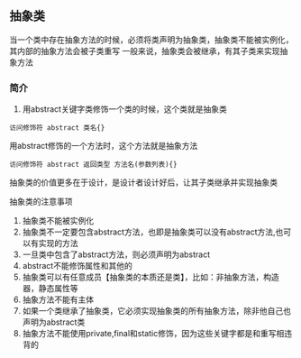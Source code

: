 ## 抽象类
当一个类中存在抽象方法的时候，必须将类声明为抽象类，抽象类不能被实例化，其内部的抽象方法会被子类重写
一般来说，抽象类会被继承，有其子类来实现抽象方法


### 简介
1. 用abstract关键字类修饰一个类的时候，这个类就是抽象类
```
访问修饰符 abstract 类名{}
```

用abstract修饰的一个方法时，这个方法就是抽象方法
```
访问修饰符 abstract 返回类型 方法名(参数列表){}
```
抽象类的价值更多在于设计，是设计者设计好后，让其子类继承并实现抽象类

抽象类的注意事项
1. 抽象类不能被实例化
2. 抽象类不一定要包含abstract方法，也即是抽象类可以没有abstract方法,也可以有实现的方法
3. 一旦类中包含了abstract方法，则必须声明为abstract
4. abstract不能修饰属性和其他的
5. 抽象类可以有任意成员【抽象类的本质还是类】，比如：非抽象方法，构造器，静态属性等
6. 抽象方法不能有主体
7. 如果一个类继承了抽象类，它必须实现抽象类的所有抽象方法，除非他自己也声明为abstract类
8. 抽象方法不能使用private,final和static修饰，因为这些关键字都是和重写相违背的
